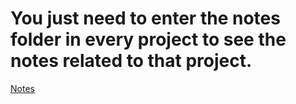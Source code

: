 # You just need to enter the notes folder in every project to see the notes related to that project.

[Notes](https://0marwalied.github.io/React-Course-Study/)